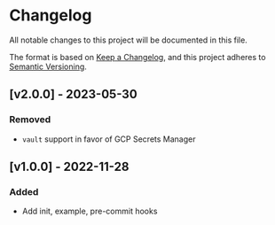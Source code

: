 # Changelog
All notable changes to this project will be documented in this file.

The format is based on [Keep a Changelog](https://keepachangelog.com/en/1.0.0/),
and this project adheres to [Semantic Versioning](https://semver.org/spec/v2.0.0.html).

## [v2.0.0] - 2023-05-30
### Removed
- `vault` support in favor of GCP Secrets Manager

## [v1.0.0] - 2022-11-28
### Added
- Add init, example, pre-commit hooks
